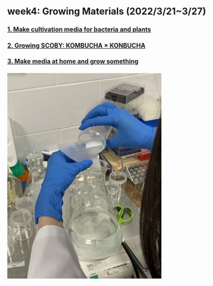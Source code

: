 ## week4: Growing Materials (2022/3/21~3/27)

####  [1. Make cultivation media for bacteria and plants](1/1.md)

####  [2. Growing SCOBY: KOMBUCHA × KONBUCHA](2/2.md)

####  [3. Make media at home and grow something](3/3.md.md)

<img width="70%" alt="img" src="images/IMG_3350.jpeg">
